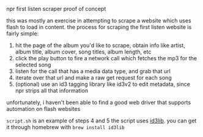 npr first listen scraper proof of concept

this was mostly an exercise in attempting to scrape a website which uses flash to load in content. the process for scraping the first listen website is fairly simple:

1. hit the page of the album you'd like to scrape, obtain info like artist, album title, album cover, song titles, album length, etc
2. click the play button to fire a network call which fetches the mp3 for the selected song
3. listen for the call that has a media data type, and grab that url
4. iterate over that url and make a raw get request for each song
5. (optional) use an id3 tagging library like id3v2 to edit metadata, since npr strips all that information

unfortunately, i haven't been able to find a good web driver that supports automation on flash websites

`script.sh` is an example of steps 4 and 5
the script uses [id3lib](https://github.com/attilagyorffy/id3lib-osx). you can get it through homebrew with `brew install id3lib`
